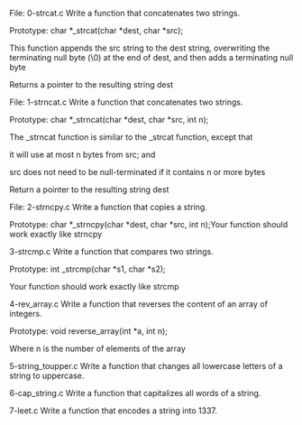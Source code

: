 File: 0-strcat.c Write a function that concatenates two strings.



Prototype: char *_strcat(char *dest, char *src);

This function appends the src string to the dest string, overwriting the terminating null byte (\0) at the end of dest, and then adds a terminating null byte

Returns a pointer to the resulting string dest

File: 1-strncat.c Write a function that concatenates two strings.



Prototype: char *_strncat(char *dest, char *src, int n);

The _strncat function is similar to the _strcat function, except that

it will use at most n bytes from src; and

src does not need to be null-terminated if it contains n or more bytes

Return a pointer to the resulting string dest

File: 2-strncpy.c Write a function that copies a string.

Prototype: char *_strncpy(char *dest, char *src, int n);Your function should work exactly like strncpy

3-strcmp.c Write a function that compares two strings.

Prototype: int _strcmp(char *s1, char *s2);

Your function should work exactly like strcmp

4-rev_array.c Write a function that reverses the content of an array of integers.

Prototype: void reverse_array(int *a, int n);

Where n is the number of elements of the array

5-string_toupper.c Write a function that changes all lowercase letters of a string to uppercase.

6-cap_string.c Write a function that capitalizes all words of a string.

7-leet.c Write a function that encodes a string into 1337.


